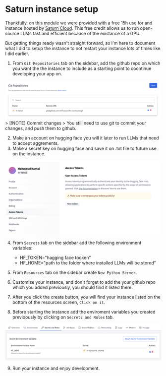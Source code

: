 # Saturn instance setup

Thankfully, on this module we were provided with a free 15h use for and instance hosted by [Saturn Cloud](https://saturncloud.io/). This free credit allows us to run open-source LLMs fast and efficient because of the existance of a GPU.

But getting things ready wasn't straight forward, so I'm here to document what I did to setup the instance to not restart your instance lots of times like I did earlier.

1. From `Git Repositories` tab on the sidebar, add the github repo on which you want the the instance to include as a starting point to coontinue developing your app on.
<img alt="" src="./assets/github-repo.png">
> [!NOTE] Commit changes
> You still need to use git to commit your changes, and push them to github.

2. Make an account on hugging face you will it later to run LLMs that need to accept aggrements.
3. Make a secret key on hugging face and save it on .txt file to future use on the instance.
<img alt="hugging-face secret key" src="./assets/secret key hugging face.png">

4. From `Secrets` tab on the sidebar add the following environment variables:
    - HF_TOKEN="hagging face tooken"
    - HF_HOME="path to the folder where installed LLMs will be stored"

5. From `Resources` tab on the sidebar create `New Python Server`.
6. Customize your instance, and don't forget to add the your github repo which you added previously, you should find it listed there.
7. After you click the create button, you will find your instance listed on the bottom of the resources screen, `Click on it`.
8. Before starting the instance add the enviroment variables you created previoously by clicking on `Secrets and Roles` tab.
<img alt="adding secrets to instance before start" src="./assets/adding secrets to instance.png">

9. Run your instance and enjoy development.